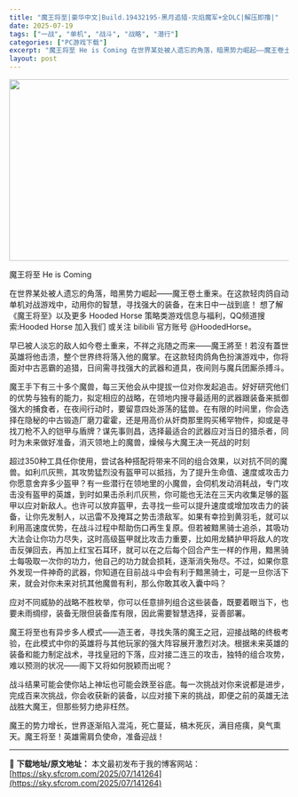 ```yaml
---
title: "魔王将至|豪华中文|Build.19432195-黑月追猎-灾焰魔军+全DLC|解压即撸|"
date: 2025-07-19
tags: ["一战", "单机", "战斗", "战略", "潜行"]
categories: ["PC游戏下载"]
excerpt: "魔王将至 He is Coming 在世界某处被人遗忘的角落，暗黑势力崛起——魔王卷土重来。在这款轻肉鸽自动单机对战游戏中，动用你的智慧，寻找强大的装备，在末日中一战到底！ 想了解《魔王将至》以及更多 Hooded Horse 策略类游戏信息与福利，QQ频道搜索:Hooded Horse 加入我们 &hellip;"
layout: post
---
```


<img class="aligncenter size-full wp-image-141206" src="https://sky.sfcrom.com/wp-content/uploads/2025/07/2025071904532633.webp" alt="" width="700" height="327" />

魔王将至 He is Coming

在世界某处被人遗忘的角落，暗黑势力崛起——魔王卷土重来。在这款轻肉鸽自动单机对战游戏中，动用你的智慧，寻找强大的装备，在末日中一战到底！
想了解《魔王将至》以及更多 Hooded Horse 策略类游戏信息与福利，QQ频道搜索:Hooded Horse 加入我们 或关注 bilibili 官方账号 @HoodedHorse。

早已被人淡忘的敌人如今卷土重来，不祥之兆随之而来——魔王將至！若沒有蓋世英雄将他击溃，整个世界终将落入他的魔掌。在这款轻肉鸽角色扮演游戏中，你将面对中古恶霸的追猎，日间需寻找强大的武器和道具，夜间则与魔兵团厮杀搏斗。

魔王手下有三十多个魔兽，每三天他会从中提拔一位对你发起追击。好好研究他们的优势与独有的能力，拟定相应的战略，在领地内搜寻最适用的武器跟装备来抵御强大的捕食者，在夜间行动时，要留意四处游荡的猛兽。在有限的时间里，你会选择在隐秘的中古锻造厂磨刀霍霍，还是用高价从奸商那里购买稀罕物件，抑或是寻找刀枪不入的铠甲与盾牌？谋先事则昌，选择最适合的武器应对当日的猎杀者，同时为未来做好准备，消灭领地上的魔兽，燥候与大魔王决一死战的时刻

超过350种工具任你使用，尝试各种搭配将带来不同的组合效果，以对抗不同的魔兽。如利爪灰熊，其攻势猛烈没有盔甲可以抵挡，为了提升生命值、速度或攻击力你愿意舍弃多少盔甲？有一些潜行在领地里的小魔兽，会伺机发动消耗战，专门攻击没有盔甲的英雄，到时如果击杀利爪灰熊，你可能也无法在三天内收集足够的盔甲以应对新敌人。也许可以放弃盔甲，去寻找一些可以提升速度或增加攻击力的装备，让你先发制人，以迅雷不及掩耳之势击溃敌军。如果有幸捡到黄羽毛，就可以利用高速度优势，在战斗过程中帮助伤口再生复原。但若被黯黑骑士追杀，其吸功大法会让你功力尽失，这时高级盔甲就比攻击力重要，比如用龙鳞护甲将敌人的攻击反弹回去，再加上红宝石耳环，就可以在之后每个回合产生一样的作用，黯黑骑士每吸取一次你的功力，他自己的功力就会损耗，逐渐消失殆尽。不过，如果你意外发现一件神奇的武器，你知道在目前战斗中会有利于黯黑骑士，可是一旦你活下来，就会对你未来对抗其他魔兽有利，那么你敢其收入囊中吗？

应对不同威胁的战略不胜枚举，你可以任意排列组合这些装备，既要着眼当下，也要未雨绸缪，装备无限但装备库有限，因此需要智慧选择，妥善部署。

魔王将至也有异步多人模式——造王者，寻找失落的魔王之冠，迎接战略的终极考验，在此模式中你的英雄将与其他玩家的强大阵容展开激烈对决。根据未来英雄的装备和能力制定战术，寻找皇冠的下落，应对接二连三的攻击，独特的组合攻势，难以预测的状况——阁下又将如何脱颖而出呢？

战斗结果可能会使你站上神坛也可能会跌至谷底。每一次挑战对你来说都是进步，完成百来次挑战，你会收获新的装备，以应对接下来的挑战，即便之前的英雄无法战胜大魔王，但那些努力绝非枉然。

魔王的势力增长，世界逐渐陷入混沌，死亡蔓延，槁木死灰，满目疮痍，臭气熏天。魔王将至！英雄需肩负使命，准备迎战！

---
📖 **下载地址/原文地址：** 本文最初发布于我的博客网站：[https://sky.sfcrom.com/2025/07/141264](https://sky.sfcrom.com/2025/07/141264)
